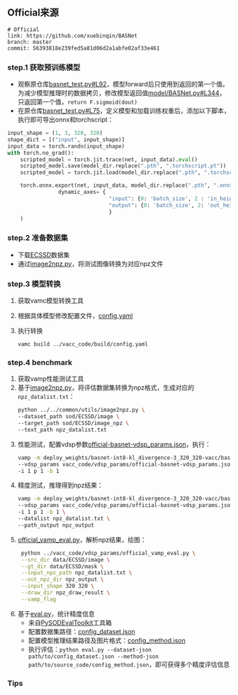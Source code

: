 ## Official来源

```
# Official
link: https://github.com/xuebinqin/BASNet
branch: master
commit: 56393818e239fed5a81d06d2a1abfe02af33e461
```

### step.1 获取预训练模型
- 观察原仓库[basnet_test.py#L92](https://github.com/xuebinqin/BASNet/blob/master/basnet_test.py#L92)，模型forward后只使用到返回的第一个值。为减少模型推理时的数据拷贝，修改模型返回值[model/BASNet.py#L344](https://github.com/xuebinqin/BASNet/blob/master/model/BASNet.py#L344)，只返回第一个值，`return F.sigmoid(dout)`
- 在原仓库[basnet_test.py#L75](https://github.com/xuebinqin/BASNet/blob/master/basnet_test.py#L75)，定义模型和加载训练权重后，添加以下脚本，执行即可导出onnx和torchscript：
```python
input_shape = (1, 3, 320, 320)
shape_dict = [("input", input_shape)]
input_data = torch.randn(input_shape)
with torch.no_grad():
    scripted_model = torch.jit.trace(net, input_data).eval()
    scripted_model.save(model_dir.replace(".pth", ".torchscript.pt"))
    scripted_model = torch.jit.load(model_dir.replace(".pth", ".torchscript.pt"))

    torch.onnx.export(net, input_data, model_dir.replace(".pth", ".onnx"), input_names=["input"], output_names=["output"], opset_version=11,
                dynamic_axes= {
                                "input": {0: 'batch_size', 2 : 'in_height', 3: 'in_width'},
                                "output": {0: 'batch_size', 2: 'out_height', 3:'out_width'},
                                }
    )
```


### step.2 准备数据集
- 下载[ECSSD](http://www.cse.cuhk.edu.hk/leojia/projects/hsaliency/dataset.html)数据集
- 通过[image2npz.py](../../common/utils/image2npz.py)，将测试图像转换为对应npz文件

### step.3 模型转换
1. 获取vamc模型转换工具
2. 根据具体模型修改配置文件，[config.yaml](../vacc_code/build/config.yaml)
3. 执行转换

   ```bash
   vamc build ../vacc_code/build/config.yaml
   ```

### step.4 benchmark
1. 获取vamp性能测试工具
2. 基于[image2npz.py](../../common/utils/image2npz.py)，将评估数据集转换为npz格式，生成对应的`npz_datalist.txt`：
    ```bash
    python ../../common/utils/image2npz.py \
    --dataset_path sod/ECSSD/image \
    --target_path sod/ECSSD/image_npz \
    --text_path npz_datalist.txt
    ```
3. 性能测试，配置vdsp参数[official-basnet-vdsp_params.json](../vacc_code/vdsp_params/official-basnet-vdsp_params.json)，执行：
    ```bash
    vamp -m deploy_weights/basnet-int8-kl_divergence-3_320_320-vacc/basnet \
    --vdsp_params vacc_code/vdsp_params/official-basnet-vdsp_params.json \
    -i 1 p 1 -b 1
    ```
4. 精度测试，推理得到npz结果：
    ```bash
    vamp -m deploy_weights/basnet-int8-kl_divergence-3_320_320-vacc/basnet \
    --vdsp_params vacc_code/vdsp_params/official-basnet-vdsp_params.json \
    -i 1 p 1 -b 1 \
    --datalist npz_datalist.txt \
    --path_output npz_output
    ```
5. [official_vamp_eval.py](../vacc_code/vdsp_params/official_vamp_eval.py)，解析npz结果，绘图：
   ```bash
    python ../vacc_code/vdsp_params/official_vamp_eval.py \
    --src_dir data/ECSSD/image \
    --gt_dir data/ECSSD/mask \
    --input_npz_path npz_datalist.txt \
    --out_npz_dir npz_output \
    --input_shape 320 320 \
    --draw_dir npz_draw_result \
    --vamp_flag
   ```
6. 基于[eval.py](../../common/eval/eval.py)，统计精度信息
   - 来自[PySODEvalToolkit](https://github.com/lartpang/PySODEvalToolkit)工具箱
   - 配置数据集路径：[config_dataset.json](../../common/eval/examples/config_dataset.json)
   - 配置模型推理结果路径及图片格式：[config_method.json](../../common/eval/examples/config_method.json)
   - 执行评估：`python eval.py --dataset-json path/to/config_dataset.json --method-json path/to/source_code/config_method.json`，即可获得多个精度评估信息


### Tips
